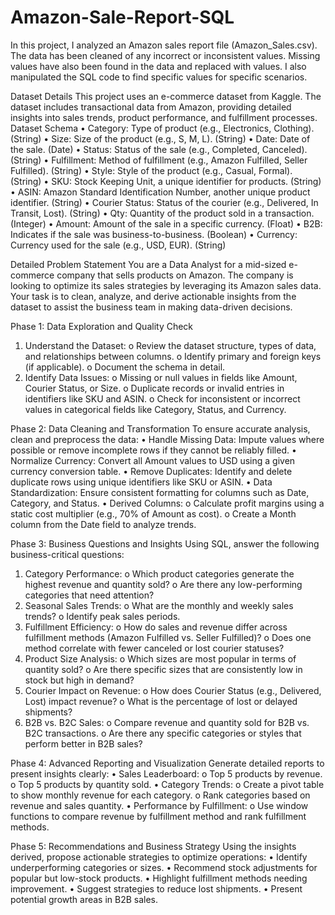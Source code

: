 # Amazon-Sale-Report-SQL
In this project, I analyzed an Amazon sales report file (Amazon_Sales.csv). The data has been cleaned of any incorrect or inconsistent values. Missing values have also been found in the data and replaced with values. I also manipulated the SQL code to find specific values for specific scenarios.  

Dataset Details
This project uses an e-commerce dataset from Kaggle. The dataset includes transactional data from Amazon, providing detailed insights into sales trends, product performance, and fulfillment processes. 
Dataset Schema 
• Category: Type of product (e.g., Electronics, Clothing). (String) 
• Size: Size of the product (e.g., S, M, L). (String) 
• Date: Date of the sale. (Date) 
• Status: Status of the sale (e.g., Completed, Canceled). (String) 
• Fulfillment: Method of fulfillment (e.g., Amazon Fulfilled, Seller Fulfilled). (String) 
• Style: Style of the product (e.g., Casual, Formal). (String) 
• SKU: Stock Keeping Unit, a unique identifier for products. (String) 
• ASIN: Amazon Standard Identification Number, another unique product identifier. (String) 
• Courier Status: Status of the courier (e.g., Delivered, In Transit, Lost). (String) 
• Qty: Quantity of the product sold in a transaction. (Integer) 
• Amount: Amount of the sale in a specific currency. (Float) 
• B2B: Indicates if the sale was business-to-business. (Boolean) 
• Currency: Currency used for the sale (e.g., USD, EUR). (String) 

Detailed Problem Statement 
You are a Data Analyst for a mid-sized e-commerce company that sells products on Amazon. The company is looking to optimize its sales strategies by leveraging its Amazon sales data. Your task is to clean, analyze, and derive actionable insights from the dataset to assist the business team in making data-driven decisions. 

Phase 1: Data Exploration and Quality Check 
 1. Understand the Dataset:
   o Review the dataset structure, types of data, and relationships between columns.
   o Identify primary and foreign keys (if applicable).
   o Document the schema in detail.
 2. Identify Data Issues:
    o Missing or null values in fields like Amount, Courier Status, or Size.
    o Duplicate records or invalid entries in identifiers like SKU and ASIN.
    o Check for inconsistent or incorrect values in categorical fields like Category, Status, and Currency.
  
Phase 2: Data Cleaning and Transformation 
  To ensure accurate analysis, clean and preprocess the data: 
  • Handle Missing Data: Impute values where possible or remove incomplete rows if they cannot be reliably filled. 
  • Normalize Currency: Convert all Amount values to USD using a given currency conversion table. 
  • Remove Duplicates: Identify and delete duplicate rows using unique identifiers like SKU or ASIN. 
  • Data Standardization: Ensure consistent formatting for columns such as Date, Category, and Status. 
  • Derived Columns: 
    o Calculate profit margins using a static cost multiplier (e.g., 70% of Amount as cost). 
    o Create a Month column from the Date field to analyze trends. 

 Phase 3: Business Questions and Insights 
  Using SQL, answer the following business-critical questions: 
  1. Category Performance:
   o Which product categories generate the highest revenue and quantity sold?
   o Are there any low-performing categories that need attention?
2. Seasonal Sales Trends:
   o What are the monthly and weekly sales trends?
   o Identify peak sales periods.
3. Fulfillment Efficiency:
   o How do sales and revenue differ across fulfillment methods (Amazon Fulfilled vs. Seller Fulfilled)?
   o Does one method correlate with fewer canceled or lost courier statuses?
4. Product Size Analysis:
   o Which sizes are most popular in terms of quantity sold?
   o Are there specific sizes that are consistently low in stock but high in demand?
5. Courier Impact on Revenue:
   o How does Courier Status (e.g., Delivered, Lost) impact revenue?
   o What is the percentage of lost or delayed shipments?
6. B2B vs. B2C Sales:
   o Compare revenue and quantity sold for B2B vs. B2C transactions.
   o Are there any specific categories or styles that perform better in B2B sales?

Phase 4: Advanced Reporting and Visualization 
 Generate detailed reports to present insights clearly: 
• Sales Leaderboard: 
  o Top 5 products by revenue. 
  o Top 5 products by quantity sold. 
• Category Trends: 
  o Create a pivot table to show monthly revenue for each category. 
  o Rank categories based on revenue and sales quantity. 
• Performance by Fulfillment: 
  o Use window functions to compare revenue by fulfillment method and rank fulfillment methods. 


  Phase 5: Recommendations and Business Strategy 
    Using the insights derived, propose actionable strategies to optimize operations:
      • Identify underperforming categories or sizes. 
      • Recommend stock adjustments for popular but low-stock products. 
      • Highlight fulfillment methods needing improvement. 
      • Suggest strategies to reduce lost shipments. 
      • Present potential growth areas in B2B sales. 

  
